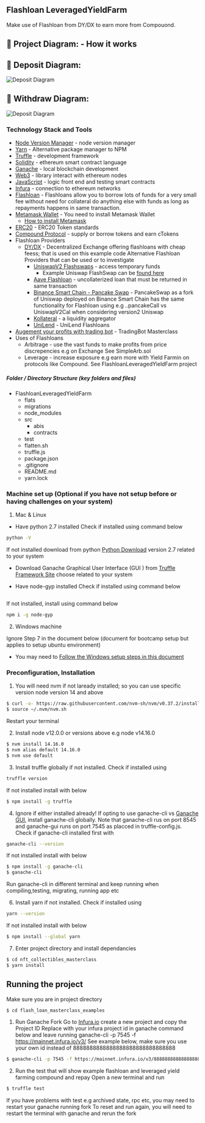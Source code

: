 ## Flashloan LeveragedYieldFarm 

Make use of Flashloan from DY/DX to earn more from Compouond. 

## 🔧 Project Diagram: - How it works

## 🔧 Deposit Diagram:
![Deposit Diagram](https://i.gyazo.com/77913f25dd333c7f8a9ea99813053c61.png)
</br>
## 🔧 Withdraw Diagram:
![Deposit Diagram](https://i.gyazo.com/3c5736a988fe92fc7bd3c373230c2663.png)

### Technology Stack and Tools

* [Node Version Manager](https://heynode.com/tutorial/install-nodejs-locally-nvm) - node version manager
* [Yarn](https://yarnpkg.com/) - Alternative package manager to NPM 
* [Truffle](https://www.trufflesuite.com/) - development framework
* [Solidity](https://docs.soliditylang.org/en/v0.7.4/) - ethereum smart contract language
* [Ganache](https://www.trufflesuite.com/ganache) - local blockchain development
* [Web3](https://web3js.readthedocs.io/en/v1.3.0/) - library interact with ethereum nodes 
* [JavaScript](https://www.javascript.com/) - logic front end and testing smart contracts
* [Infura](https://infura.io/) - connection to ethereum networks 
* [Flashloan](https://coinmarketcap.com/alexandria/glossary/flash-loans) - Flashloans allow you to borrow lots of funds for a very small fee without need for collateral do anything else with funds as long as repayments happens in same transaction.
* [Metamask Wallet](https://metamask.io/) - You need to install Metamask Wallet
   - [How to install Metamask](https://blog.wetrust.io/how-to-install-and-use-metamask-7210720ca047)
* [ERC20](https://docs.openzeppelin.com/contracts/2.x/api/token/erc20) - ERC20 Token standards
* [Compound Protocol](https://app.compound.finance/) - supply or borrow tokens and earn cTokens
* Flashloan Providers 
  * [DY/DX]() - Decentralized Exchange offering flashloans with cheap feess; that is used on this example code 
  Alternative Flashloan Providers that can be used or to investigate
    * [UniswapV2 Flashswaps](https://docs.uniswap.org/protocol/V2/concepts/core-concepts/flash-swaps) - access temporary funds 
      - Example Uniswap FlashSwap can be [found here](https://github.com/Uniswap/uniswap-v2-periphery/blob/master/contracts/examples/ExampleFlashSwap.sol)
    * [Aave Flashloan](https://docs.aave.com/developers/guides/flash-loans) - uncollaterized loan that must be returned in same transaction
    * [Binance Smart Chain - Pancake Swap]() - PancakeSwap as a fork of Uniswap deployed on Binance Smart Chain has the same functionality for Flashloan using e.g ..pancakeCall vs UniswapV2Cal when considering version2 Uniswap
    * [Kollateral](https://www.kollateral.co/) - a liquidity aggregator 
    * [UniLend](https://docs.unilend.finance/the-protocol/flash-loan/performing-flashloan) - UniLend Flashloans
* [Augement your profits with trading bot](https://dappuniversity.teachable.com/courses/940808/lectures/24527435) - TradingBot Masterclass
* Uses of Flashloans
  * Arbitrage - use the vast funds to make profits from price discrepencies e.g on Exchange See SimpleArb.sol 
  * Leverage - increase exposure e.g earn more with Yield Farmin on protocols like Compound. See FlashloanLeveragedYieldFarm project

##### Folder / Directory Structure (key folders and files)
* FlashloanLeveragedYieldFarm
  * flats
  * migrations
  * node_modules
  * src
    * abis
    * contracts
  * test
  * flatten.sh
  * truffle.js
  * package.json
  * .gitignore
  * README.md
  * yarn.lock

### Machine set up (Optional if you have not setup before or having challenges on your system)

1. Mac & Linux 

- Have python 2.7 installed
Check if installed using command below
```sh
python -V
```
If not installed download from python [Python Download](https://www.python.org/downloads/) version 2.7 related to your system

- Download Ganache Graphical User Interface (GUI ) from [Truffle Framework Site](https://www.trufflesuite.com/ganache) choose related to your system 

- Have node-gyp installed
Check if installed using command below
```sh

```
If not installed, install using command below
```sh
npm i -g node-gyp
```

2. Windows machine 

Ignore Step 7 in the document below (document for bootcamp setup but applies to setup ubuntu environment)

- You may need to [Follow the Windows setup steps in this document](https://www.evernote.com/shard/s584/client/snv?noteGuid=960efc37-4e96-f95a-8c19-cc3b39b54836&noteKey=fd3fd7c99f629eb72a29552f16e4c9e8&sn=https%3A%2F%2Fwww.evernote.com%2Fshard%2Fs584%2Fsh%2F960efc37-4e96-f95a-8c19-cc3b39b54836%2Ffd3fd7c99f629eb72a29552f16e4c9e8&title=B00tc%2540mp%2Bwin10%2Benv.)

### Preconfiguration, Installation 

1. You will need nvm  if not laready installed; so you can use specific version node version 14 and above 
```sh
$ curl -o- https://raw.githubusercontent.com/nvm-sh/nvm/v0.37.2/install.sh | bash
$ source ~/.nvm/nvm.sh
```
Restart your terminal

2. Install node v12.0.0 or versions above e.g node v14.16.0
```sh
$ nvm install 14.16.0 
$ nvm alias default 14.16.0 
$ nvm use default
```

3. Install truffle globally if not installed. 
Check if installed using 
```sh
truffle version
```
If not installed install with below 
```sh
$ npm install -g truffle
```

4. Ignore if either installed already! If opting to use ganache-cli vs [Ganache GUI](https://www.trufflesuite.com/ganache), install ganache-cli globally. Note that ganache-cli rus on port 8545 and ganache-gui runs on port 7545 as placced in truffle-config.js. 
Check if ganache-cli installed first with
```sh
ganache-cli --version
```
If not installed install with below
```sh
$ npm install -g ganache-cli
$ ganache-cli
```
Run ganache-cli in different terminal and keep running when compiling,testing, migrating, running app etc

6. Install yarn if not installed. Check if installed using 
```sh
yarn --version
```
If not installed install with below
```sh
$ npm install --global yarn
```

7. Enter project directory and install dependancies
```sh
$ cd nft_collectibles_masterclass
$ yarn install  
```

## Running the project 
Make sure you are in project directory
```sh
$ cd flash_loan_masterclass_examples
```

1. Run Ganache Fork 
Go to [Infura.io](https://infura.io/) create a new project and copy the Project ID
Replace with your infura project id in ganache command below and leave running
ganache-cli -p 7545 -f https://mainnet.infura.io/v3/<yourInfuraProjectIHere> 
See example below, make sure you use your own id instead of 8888888888888888888888888888888
```sh
$ ganache-cli -p 7545 -f https://mainnet.infura.io/v3/8888888888888888888888888888888  
```

2. Run the test that will show example flashloan and leveraged yield farming compound and repay
Open a new terminal and run 
```sh
$ truffle test 
```
If you have problems with test e.g archived state, rpc etc, you may need to restart your ganache running fork
To reset and run again, you will need to restart the terminal with ganache and rerun the fork




